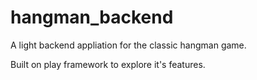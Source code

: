# hangman_backend

A light backend appliation for the classic hangman game.

Built on play framework to explore it's features.
